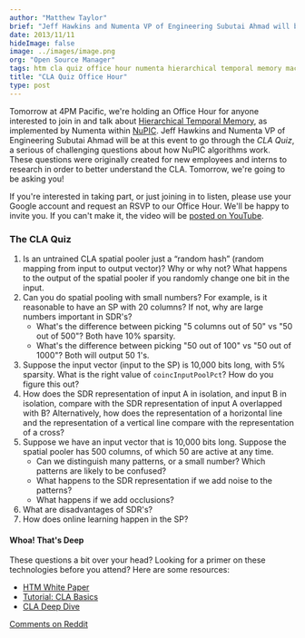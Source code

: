 ```yaml
---
author: "Matthew Taylor"
brief: "Jeff Hawkins and Numenta VP of Engineering Subutai Ahmad will be at this event to go through the CLA Quiz, a serious of challenging questions about how NuPIC algorithms work"
date: 2013/11/11
hideImage: false
image: ../images/image.png
org: "Open Source Manager"
tags: htm cla quiz office hour numenta hierarchical temporal memory machine intelligence ai
title: "CLA Quiz Office Hour"
type: post
---
```


Tomorrow at 4PM Pacific, we're holding an Office Hour for anyone interested to
join in and talk about
[Hierarchical Temporal Memory](/papers-videos-and-more/resources/hierarchical-temporal-memory-white-paper/),
as implemented by Numenta within [NuPIC](/). Jeff Hawkins and Numenta VP of
Engineering Subutai Ahmad will be at this event to go through the _CLA Quiz_, a
serious of challenging questions about how NuPIC algorithms work. These
questions were originally created for new employees and interns to research in
order to better understand the CLA. Tomorrow, we're going to be asking you!

If you're interested in taking part, or just joining in to listen, please use
your Google account and request an RSVP to our Office Hour. We'll be happy to
invite you. If you can't make it, the video will be
[posted on YouTube](http://www.youtube.com/watch?v=rSpYyUN4iP0).


### The CLA Quiz

1. Is an untrained CLA spatial pooler just a “random hash” (random mapping from
  input to output vector)?  Why or why not? What happens to the output of the
  spatial pooler if you randomly change one bit in the input.
1. Can you do spatial pooling with small numbers?  For example, is it reasonable
  to have an SP with 20 columns? If not, why are large numbers important in
  SDR's?
    * What's the difference between picking "5 columns out of 50" vs
      "50 out of 500"?  Both have 10% sparsity.
    * What's the difference between picking "50 out of 100" vs
      "50 out of 1000"? Both will output 50 1's.
1. Suppose the input vector (input to the SP) is 10,000 bits long, with 5%
  sparsity. What is the right value of `coincInputPoolPct`? How do you figure
  this out?
1. How does the SDR representation of input A in isolation, and input B in
  isolation, compare with the SDR representation of input A overlapped with B?
  Alternatively, how does the representation of a horizontal line and the
  representation of a vertical line compare with the representation of a cross?
1. Suppose we have an input vector that is 10,000 bits long.  Suppose the
  spatial pooler has 500 columns, of which 50 are active at any time.
    * Can we distinguish many patterns, or a small number? Which patterns
      are likely to be confused?
    * What happens to the SDR representation if we add noise to the
      patterns?
    * What happens if we add occlusions?
1. What are disadvantages of SDR's?
1. How does online learning happen in the SP?


#### Whoa! That's Deep

These questions a bit over your head? Looking for a primer on these technologies
before you attend? Here are some resources:

* [HTM White Paper](/papers-videos-and-more/resources/hierarchical-temporal-memory-white-paper/)
* [Tutorial: CLA Basics](http://www.youtube.com/watch?v=z6r3ekreRzY)
* [CLA Deep Dive](http://www.youtube.com/watch?v=QBs-2_wl_JM)

[Comments on Reddit](http://www.reddit.com/r/MachineLearning/comments/1qdu8i/cla_quiz_office_hour/)
